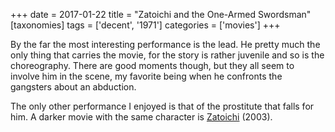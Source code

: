 +++
date = 2017-01-22
title = "Zatoichi and the One-Armed Swordsman"
[taxonomies]
tags = ['decent', '1971']
categories = ['movies']
+++

By the far the most interesting performance is the lead. He pretty much
the only thing that carries the movie, for the story is rather juvenile
and so is the choreography. There are good moments though, but they all
seem to involve him in the scene, my favorite being when he confronts
the gangsters about an abduction.

The only other performance I enjoyed is that of the prostitute that
falls for him. A darker movie with the same character is [Zatoichi]
(2003).

  [Zatoichi]: http://tshepang.net/zatoichi
